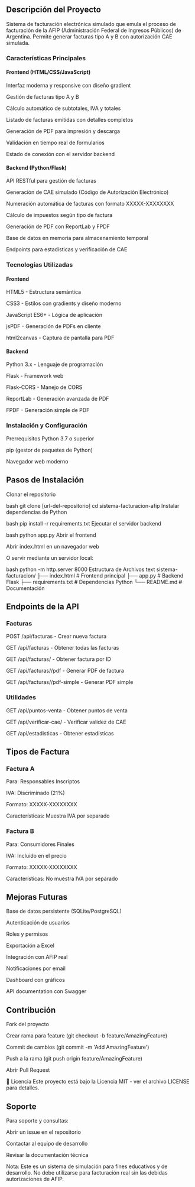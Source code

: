 ## Descripción del Proyecto
Sistema de facturación electrónica simulado que emula el proceso de facturación de la AFIP (Administración Federal de Ingresos Públicos) de Argentina. Permite generar facturas tipo A y B con autorización CAE simulada.

### Características Principales
#### Frontend (HTML/CSS/JavaScript)
Interfaz moderna y responsive con diseño gradient

Gestión de facturas tipo A y B

Cálculo automático de subtotales, IVA y totales

Listado de facturas emitidas con detalles completos

Generación de PDF para impresión y descarga

Validación en tiempo real de formularios

Estado de conexión con el servidor backend

#### Backend (Python/Flask)
API RESTful para gestión de facturas

Generación de CAE simulado (Código de Autorización Electrónico)

Numeración automática de facturas con formato XXXXX-XXXXXXXX

Cálculo de impuestos según tipo de factura

Generación de PDF con ReportLab y FPDF

Base de datos en memoria para almacenamiento temporal

Endpoints para estadísticas y verificación de CAE

### Tecnologías Utilizadas
#### Frontend
HTML5 - Estructura semántica

CSS3 - Estilos con gradients y diseño moderno

JavaScript ES6+ - Lógica de aplicación

jsPDF - Generación de PDFs en cliente

html2canvas - Captura de pantalla para PDF

#### Backend
Python 3.x - Lenguaje de programación

Flask - Framework web

Flask-CORS - Manejo de CORS

ReportLab - Generación avanzada de PDF

FPDF - Generación simple de PDF

### Instalación y Configuración
Prerrequisitos
Python 3.7 o superior

pip (gestor de paquetes de Python)

Navegador web moderno

## Pasos de Instalación
Clonar el repositorio

bash
git clone [url-del-repositorio]
cd sistema-facturacion-afip
Instalar dependencias de Python

bash
pip install -r requirements.txt
Ejecutar el servidor backend

bash
python app.py
Abrir el frontend

Abrir index.html en un navegador web

O servir mediante un servidor local:

bash
python -m http.server 8000
Estructura de Archivos
text
sistema-facturacion/
├── index.html          # Frontend principal
├── app.py             # Backend Flask
├── requirements.txt   # Dependencias Python
└── README.md         # Documentación
## Endpoints de la API
### Facturas
POST /api/facturas - Crear nueva factura

GET /api/facturas - Obtener todas las facturas

GET /api/facturas/<id> - Obtener factura por ID

GET /api/facturas/<id>/pdf - Generar PDF de factura

GET /api/facturas/<id>/pdf-simple - Generar PDF simple

### Utilidades
GET /api/puntos-venta - Obtener puntos de venta

GET /api/verificar-cae/<cae> - Verificar validez de CAE

GET /api/estadisticas - Obtener estadísticas

## Tipos de Factura
### Factura A
Para: Responsables Inscriptos

IVA: Discriminado (21%)

Formato: XXXXX-XXXXXXXX

Características: Muestra IVA por separado

### Factura B
Para: Consumidores Finales

IVA: Incluido en el precio

Formato: XXXXX-XXXXXXXX

Características: No muestra IVA por separado

## Mejoras Futuras
Base de datos persistente (SQLite/PostgreSQL)

Autenticación de usuarios

Roles y permisos

Exportación a Excel

Integración con AFIP real

Notificaciones por email

Dashboard con gráficos

API documentation con Swagger

## Contribución
Fork del proyecto

Crear rama para feature (git checkout -b feature/AmazingFeature)

Commit de cambios (git commit -m 'Add AmazingFeature')

Push a la rama (git push origin feature/AmazingFeature)

Abrir Pull Request

📄 Licencia
Este proyecto está bajo la Licencia MIT - ver el archivo LICENSE para detalles.

## Soporte
Para soporte y consultas:

Abrir un issue en el repositorio

Contactar al equipo de desarrollo

Revisar la documentación técnica

Nota: Este es un sistema de simulación para fines educativos y de desarrollo. No debe utilizarse para facturación real sin las debidas autorizaciones de AFIP.
